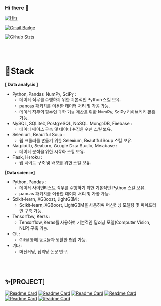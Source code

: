 ### Hi there 👋

<!--
**janlight/janlight** is a ✨ _special_ ✨ repository because its `README.md` (this file) appears on your GitHub profile.

Here are some ideas to get you started:

- 🔭 I’m currently working on ...
- 🌱 I’m currently learning ...
- 👯 I’m looking to collaborate on ...
- 🤔 I’m looking for help with ...
- 💬 Ask me about ...
- 📫 How to reach me: ...
- 😄 Pronouns: ...
- ⚡ Fun fact: ...
-->

[![Hits](https://hits.seeyoufarm.com/api/count/incr/badge.svg?url=https%3A%2F%2Fgithub.com%2Fjanlight&count_bg=%23646E5D&title_bg=%234673C6&icon=datacamp.svg&icon_color=%23E7E7E7&title=data+scientist&edge_flat=false)](https://hits.seeyoufarm.com)

[![Gmail Badge](https://img.shields.io/badge/Gmail-d14836?style=flat-square&logo=Gmail&logoColor=white&link=mailto:jan17light@gmail.com)](mailto:jan17light@gmail.com)


![Github Stats](https://github-readme-stats.vercel.app/api?username=janlight&theme=algolia&show_icons=true)

<br></br>

# **🌱Stack**

**[ Data analysis ]** 

- Python, Pandas, NumPy, SciPy :
    - 데이터 직무를 수행하기 위한 기본적인 Python 스킬 보유.
    - pandas 패키지를 이용한 데이터 처리 및 가공 가능.
    - 데이터 직무의 필수인 과학 기술 계산을 위한 NumPy, SciPy 라이브러리 활용 가능.
- MySQL, SQLite3, PostgreSQL, NoSQL, MongoDB, Firebase :
    - 데이터 베이스 구축 및 데이터 수집을 위한 스킬 보유.
- Selenium, Beautiful Soup :
    - 웹 크롤러를 만들기 위한 Selenium, Beautiful Soup 스킬 보유.
- Matplotlib, Seaborn, Google Data Studio, Metabase :
    - 데이터 분석을 위한 시각화 스킬 보유.
- Flask, Heroku :
    - 웹 사이트 구축 및 배포를 위한 스킬 보유.

**[Data science]** 

- Python, Pandas :
    - 데이터 사이언티스트 직무를 수행하기 위한 기본적인 Python 스킬 보유.
    - pandas 패키지를 이용한 데이터 처리 및 가공 가능.
- Scikit-learn, XGBoost, LightGBM :
    - Scikit-learn, XGBoost, LightGBM을 사용하여 머신러닝 모델링 및 파이프라인 구축 가능.
- Tensorflow, Keras :
    - Tensorflow, Keras를 사용하여 기본적인 딥러닝 모델(Computer Vision, NLP) 구축 가능.
- Git :
    - Git을 통해 동료들과 원활한 협업 가능.
- 기타 :
    - 머신러닝, 딥러닝 논문 연구.


<br></br>
## ✨[PROJECT]
[![Readme Card](https://github-readme-stats.vercel.app/api/pin/?username=janlight&theme=radical&repo=VideoGame_analysis-project)](https://github.com/janlight/VideoGame_analysis-project)
[![Readme Card](https://github-readme-stats.vercel.app/api/pin/?username=janlight&theme=midnight-purple&repo=HeartDisease_ML-project)](https://github.com/janlight/HeartDisease_ML-project)
[![Readme Card](https://github-readme-stats.vercel.app/api/pin/?username=janlight&theme=highcontrast&repo=API-Project)](https://github.com/janlight/API-Project)
[![Readme Card](https://github-readme-stats.vercel.app/api/pin/?username=janlight&theme=midnight-purple&repo=Covid-19_X-ray_DL_project)](https://github.com/janlight/Covid-19_X-ray_DL_project)
[![Readme Card](https://github-readme-stats.vercel.app/api/pin/?username=janlight&theme=midnight-purple&repo=DL_ML-Recommendation-System-Speech-Data)](https://github.com/janlight/DL_ML-Recommendation-System-Speech-Data)
[![Readme Card](https://github-readme-stats.vercel.app/api/pin/?username=janlight&theme=radical&repo=log-data-analysis-project)](https://github.com/janlight/log-data-analysis-project)
<br></br>

